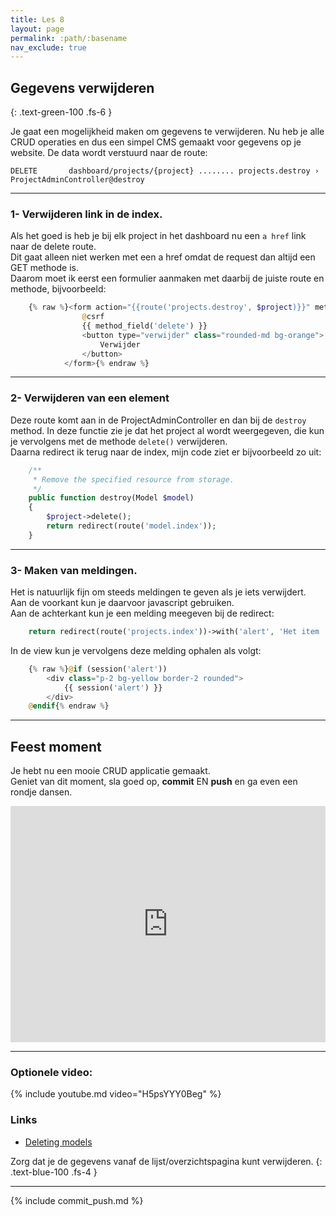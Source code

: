 ```yaml
---
title: Les 8
layout: page
permalink: :path/:basename
nav_exclude: true
---
```


## Gegevens verwijderen
{: .text-green-100 .fs-6 }

Je gaat een mogelijkheid maken om gegevens te verwijderen. Nu heb je alle CRUD operaties en dus een simpel CMS gemaakt voor gegevens op je website.
De data wordt verstuurd naar de route:
```shell
DELETE       dashboard/projects/{project} ........ projects.destroy › ProjectAdminController@destroy
```

---
### 1- Verwijderen link in de index.
Als het goed is heb je bij elk project in het dashboard nu een `a href` link naar de delete route.  
Dit gaat alleen niet werken met een a href omdat de request dan altijd een GET methode is.  
Daarom moet ik eerst een formulier aanmaken met daarbij de juiste route en methode, bijvoorbeeld:
```php
    {% raw %}<form action="{{route('projects.destroy', $project)}}" method="post">
                @csrf
                {{ method_field('delete') }}
                <button type="verwijder" class="rounded-md bg-orange">
                    Verwijder
                </button>
            </form>{% endraw %}
```

---
### 2- Verwijderen van een element
Deze route komt aan in de ProjectAdminController en dan bij de `destroy` method.
In deze functie zie je dat het project al wordt weergegeven, die kun je vervolgens met de methode `delete()` verwijderen.  
Daarna redirect ik terug naar de index, mijn code ziet er bijvoorbeeld zo uit:
```php
    /**
     * Remove the specified resource from storage.
     */
    public function destroy(Model $model)
    {
        $project->delete();
        return redirect(route('model.index'));
    }
```

---
### 3- Maken van meldingen.
Het is natuurlijk fijn om steeds meldingen te geven als je iets verwijdert.  
Aan de voorkant kun je daarvoor javascript gebruiken.  
Aan de achterkant kun je een melding meegeven bij de redirect:  
```php
    return redirect(route('projects.index'))->with('alert', 'Het item '.$project->title.' is nu weg.');
```
In de view kun je vervolgens deze melding ophalen als volgt:
```php
    {% raw %}@if (session('alert'))
        <div class="p-2 bg-yellow border-2 rounded">
            {{ session('alert') }}
        </div>
    @endif{% endraw %}
```

---
## Feest moment
Je hebt nu een mooie CRUD applicatie gemaakt.  
Geniet van dit moment, sla goed op, **commit** EN **push** en ga even een rondje dansen. 
<div style="width:100%;height:0;padding-bottom:75%;position:relative;">
<iframe src="https://giphy.com/embed/kyLYXonQYYfwYDIeZl" width="100%" height="100%" style="position:absolute" frameBorder="0" class="giphy-embed" allowFullScreen></iframe>
</div>

---
### Optionele video:


{% include youtube.md video="H5psYYY0Beg" %}

### Links

- [Deleting models](https://laravel.com/docs/9.x/eloquent#deleting-models)

Zorg dat je de gegevens vanaf de lijst/overzichtspagina kunt verwijderen.
{: .text-blue-100 .fs-4 }

---

{% include commit_push.md %}



